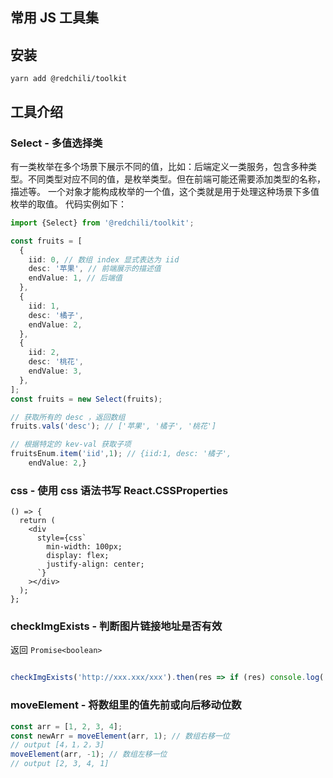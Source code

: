 ## 常用 JS 工具集

## 安装

```
yarn add @redchili/toolkit
```

## 工具介绍

### Select - 多值选择类

有一类枚举在多个场景下展示不同的值，比如：后端定义一类服务，包含多种类型。不同类型对应不同的值，是枚举类型。但在前端可能还需要添加类型的名称，描述等。
一个对象才能构成枚举的一个值，这个类就是用于处理这种场景下多值枚举的取值。
代码实例如下：

```typescript
import {Select} from '@redchili/toolkit';

const fruits = [
  {
    iid: 0, // 数组 index 显式表达为 iid
    desc: '苹果', // 前端展示的描述值
    endValue: 1, // 后端值
  },
  {
    iid: 1,
    desc: '橘子',
    endValue: 2,
  },
  {
    iid: 2,
    desc: '桃花',
    endValue: 3,
  },
];
const fruits = new Select(fruits);

// 获取所有的 desc ，返回数组
fruits.vals('desc'); // ['苹果', '橘子', '桃花']

// 根据特定的 kev-val 获取子项
fruitsEnum.item('iid',1); // {iid:1, desc: '橘子',
    endValue: 2,}
```

### css - 使用 css 语法书写 React.CSSProperties

```tsx
() => {
  return (
    <div
      style={css`
        min-width: 100px;
        display: flex;
        justify-align: center;
      `}
    ></div>
  );
};
```

### checkImgExists - 判断图片链接地址是否有效

返回 `Promise<boolean>`

```ts

checkImgExists('http://xxx.xxx/xxx').then(res => if (res) console.log('图片地址有效，且宽高不为0'))


```

### moveElement - 将数组里的值先前或向后移动位数

```ts
const arr = [1, 2, 3, 4];
const newArr = moveElement(arr, 1); // 数组右移一位
// output [4，1，2，3]
moveElement(arr, -1); // 数组左移一位
// output [2, 3, 4, 1]
```
